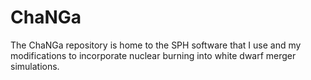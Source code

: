 # ChaNGa
The ChaNGa repository is home to the SPH software that I use and my modifications
to incorporate nuclear burning into white dwarf merger simulations.
